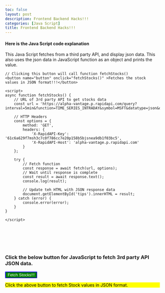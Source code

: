 ```yaml
---
toc: false
layout: post
description: Frontend Backend Hacks!!!
categories: [Java Script]
title: Frontend Backend Hacks!!!
---
```


#### Here is the Java Script code explanation 
This Java Script fetches from a third party API, and display json data. This also uses the json data in JavaScript function as an object and prints the value. 

```
// Clicking this button will call function fetchStocks() 
<button name="button" onclick="fetchStocks()" >Fetches the stock values in JSON format!!!</button>

<script>
async function fetchStocks() {
	// URL of 3rd party API to get stocks data
	const url = 'https://alpha-vantage.p.rapidapi.com/query?interval=5min&function=TIME_SERIES_INTRADAY&symbol=MSFT&datatype=json&output_size=compact';

	// HTTP Headers
	const options = {
		method: 'GET',
		headers: {
			'X-RapidAPI-Key': '61c6a629f7msh3c7c0f786cc7e20p158b5bjsnea9db1f03bc5',
			'X-RapidAPI-Host': 'alpha-vantage.p.rapidapi.com'
		}
	};

	try {
		// Fetch function
		const response = await fetch(url, options);
		// Wait until response is complete
		const result = await response.text();
		console.log(result);

		// Update teh HTML with JSON response data
		document.getElementById('tips').innerHTML = result;
	} catch (error) {
		console.error(error);
	}
}

</script>
```
<br/><br/><br/><br/>


### Click the below button for JavaScript to fetch 3rd party API JSON data.

<button name="button" onclick="fetchStocks()" style="background-color:green; border-color:blue; color:white">Fetch Stocks!!!</button>
<br/>

<p id="tips" style="background-color:yellow; color:black">Click the above button to fetch Stock values in JSON format.</p>

<script>
async function fetchStocks() {
	
	const url = 'https://alpha-vantage.p.rapidapi.com/query?interval=5min&function=TIME_SERIES_INTRADAY&symbol=MSFT&datatype=json&output_size=compact';
	const options = {
		method: 'GET',
		headers: {
			'X-RapidAPI-Key': '61c6a629f7msh3c7c0f786cc7e20p158b5bjsnea9db1f03bc5',
			'X-RapidAPI-Host': 'alpha-vantage.p.rapidapi.com'
		}
	};

	try {
		const response = await fetch(url, options);
		const result = await response.text();
		console.log(result);
		document.getElementById('tips').innerHTML = result;
	} catch (error) {
		console.error(error);
	}
}

</script>




